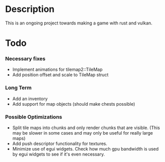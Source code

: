 # Description

This is an ongoing project towards making a game with rust and vulkan.

# Todo

### Necessary fixes
* Implement animations for tilemap2::TileMap
* Add position offset and scale to TileMap struct

### Long Term
* Add an inventory
* Add support for map objects (should make chests possible)

### Possible Optimizations
* Split tile maps into chunks and only render chunks that are visible. (This may be slower in some cases and may only be useful for really large maps)
* Add push descriptor functionality for textures.
* Minimize use of egui widgets. Check how much gpu bandwidth is used by egui widgets to see if it's even necessary.
